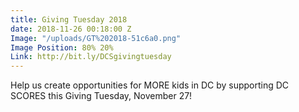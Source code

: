 ```yaml
---
title: Giving Tuesday 2018
date: 2018-11-26 00:18:00 Z
Image: "/uploads/GT%202018-51c6a0.png"
Image Position: 80% 20%
Link: http://bit.ly/DCSgivingtuesday
---
```


Help us create opportunities for MORE kids in DC by supporting DC SCORES this Giving Tuesday, November 27!